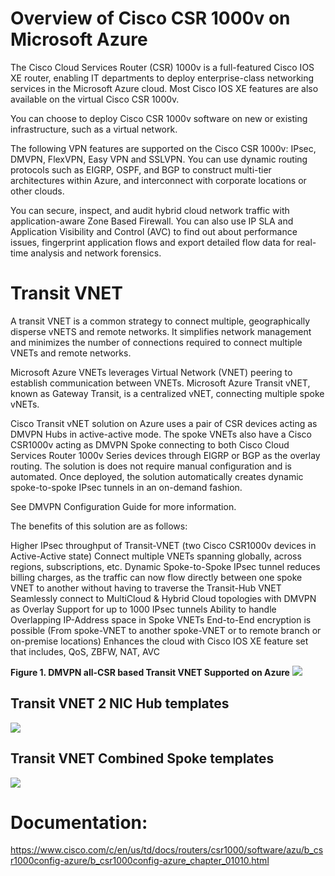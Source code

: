 
<h1>Overview of Cisco CSR 1000v on Microsoft Azure</h1>
<p>
The Cisco Cloud Services Router (CSR) 1000v is a full-featured Cisco IOS XE router, enabling IT departments to deploy enterprise-class networking services in the Microsoft Azure cloud. Most Cisco IOS XE features are also available on the virtual Cisco CSR 1000v.

You can choose to deploy Cisco CSR 1000v software on new or existing infrastructure, such as a virtual network.

The following VPN features are supported on the Cisco CSR 1000v: IPsec, DMVPN, FlexVPN, Easy VPN and SSLVPN. You can use dynamic routing protocols such as EIGRP, OSPF, and BGP to construct multi-tier architectures within Azure, and interconnect with corporate locations or other clouds.

You can secure, inspect, and audit hybrid cloud network traffic with application-aware Zone Based Firewall. You can also use IP SLA and Application Visibility and Control (AVC) to find out about performance issues, fingerprint application flows and export detailed flow data for real-time analysis and network forensics.</p>

<h1>Transit VNET</h1>
<p>A transit VNET is a common strategy to connect multiple, geographically disperse vNETS and remote networks. It simplifies network management and minimizes the number of connections required to connect multiple VNETs and remote networks.

Microsoft Azure VNETs leverages Virtual Network (VNET) peering to establish communication between VNETs. Microsoft Azure Transit vNET, known as Gateway Transit, is a centralized vNET, connecting multiple spoke vNETs.

Cisco Transit vNET solution on Azure uses a pair of CSR devices acting as DMVPN Hubs in active-active mode. The spoke VNETs also have a Cisco CSR1000v acting as DMVPN Spoke connecting to both Cisco Cloud Services Router 1000v Series devices through EIGRP or BGP as the overlay routing. The solution is does not require manual configuration and is automated. Once deployed, the solution automatically creates dynamic spoke-to-spoke IPsec tunnels in an on-demand fashion.

See DMVPN Configuration Guide for more information.

The benefits of this solution are as follows:

Higher IPsec throughput of Transit-VNET (two Cisco CSR1000v devices in Active-Active state)
Connect multiple VNETs spanning globally, across regions, subscriptions, etc.
Dynamic Spoke-to-Spoke IPsec tunnel reduces billing charges, as the traffic can now flow directly between one spoke VNET to another without having to traverse the Transit-Hub VNET
Seamlessly connect to MultiCloud & Hybrid Cloud topologies with DMVPN as Overlay
Support for up to 1000 IPsec tunnels
Ability to handle Overlapping IP-Address space in Spoke VNETs
End-to-End encryption is possible (From spoke-VNET to another spoke-VNET or to remote branch or on-premise locations)
Enhances the cloud with Cisco IOS XE feature set that includes, QoS, ZBFW, NAT, AVC

<b>Figure 1. DMVPN all-CSR based Transit VNET Supported on Azure</b>
<img src="dmvpn_tvnet.png"/>

</p>


<h2>Transit VNET 2 NIC Hub templates</h2>

<a href="https://portal.azure.com/#create/Microsoft.Template/uri/https%3A%2F%2Fraw.githubusercontent.com%2Fcsr1000v%2Ftransit_vnet_all_csr%2Fmaster%2Ftvnet-16-x-2nic-hub%2FmainTemplate.json" target="_blank">
    <img src="http://azuredeploy.net/deploybutton.png"/>
</a>


<h2>Transit VNET Combined Spoke templates</h2>

<a href="https://portal.azure.com/#create/Microsoft.Template/uri/https%3A%2F%2Fraw.githubusercontent.com%2Fcsr1000v%2Ftransit_vnet_all_csr%2Fmaster%2Ftvnet-16-x-combined-spoke%2FmainTemplate.json" target="_blank">
    <img src="http://azuredeploy.net/deploybutton.png"/>
</a>




<h1>Documentation:</h1>

https://www.cisco.com/c/en/us/td/docs/routers/csr1000/software/azu/b_csr1000config-azure/b_csr1000config-azure_chapter_01010.html
